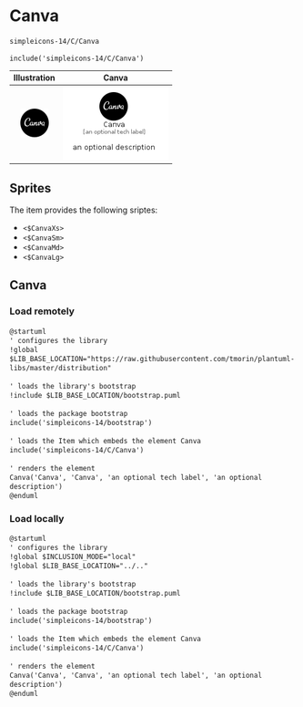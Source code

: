 # Canva


```text
simpleicons-14/C/Canva
```

```text
include('simpleicons-14/C/Canva')
```



| Illustration | Canva |
| :---: | :---: |
| ![illustration for Illustration](../../simpleicons-14/C/Canva.png) | ![illustration for Canva](../../simpleicons-14/C/Canva.Local.png) |



## Sprites
The item provides the following sriptes:

- `<$CanvaXs>`
- `<$CanvaSm>`
- `<$CanvaMd>`
- `<$CanvaLg>`





## Canva

### Load remotely
```plantuml
@startuml
' configures the library
!global $LIB_BASE_LOCATION="https://raw.githubusercontent.com/tmorin/plantuml-libs/master/distribution"

' loads the library's bootstrap
!include $LIB_BASE_LOCATION/bootstrap.puml

' loads the package bootstrap
include('simpleicons-14/bootstrap')

' loads the Item which embeds the element Canva
include('simpleicons-14/C/Canva')

' renders the element
Canva('Canva', 'Canva', 'an optional tech label', 'an optional description')
@enduml
```

### Load locally
```plantuml
@startuml
' configures the library
!global $INCLUSION_MODE="local"
!global $LIB_BASE_LOCATION="../.."

' loads the library's bootstrap
!include $LIB_BASE_LOCATION/bootstrap.puml

' loads the package bootstrap
include('simpleicons-14/bootstrap')

' loads the Item which embeds the element Canva
include('simpleicons-14/C/Canva')

' renders the element
Canva('Canva', 'Canva', 'an optional tech label', 'an optional description')
@enduml
```

